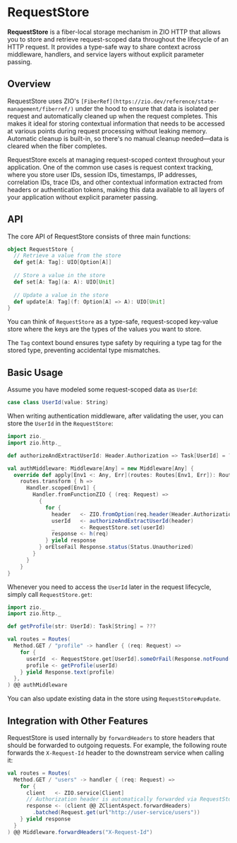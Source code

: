 # RequestStore

**RequestStore** is a fiber-local storage mechanism in ZIO HTTP that allows you to store and retrieve request-scoped data throughout the lifecycle of an HTTP request. It provides a type-safe way to share context across middleware, handlers, and service layers without explicit parameter passing.

## Overview

RequestStore uses ZIO's `[FiberRef](https://zio.dev/reference/state-management/fiberref/)` under the hood to ensure that data is isolated per request and automatically cleaned up when the request completes. This makes it ideal for storing contextual information that needs to be accessed at various points during request processing without leaking memory. Automatic cleanup is built-in, so there's no manual cleanup needed—data is cleared when the fiber completes.

RequestStore excels at managing request-scoped context throughout your application. One of the common use cases is request context tracking, where you store user IDs, session IDs, timestamps, IP addresses, correlation IDs, trace IDs, and other contextual information extracted from headers or authentication tokens, making this data available to all layers of your application without explicit parameter passing.

## API

The core API of RequestStore consists of three main functions:

```scala
object RequestStore {
  // Retrieve a value from the store
  def get[A: Tag]: UIO[Option[A]]
  
  // Store a value in the store
  def set[A: Tag](a: A): UIO[Unit]
  
  // Update a value in the store
  def update[A: Tag](f: Option[A] => A): UIO[Unit]
}
```

You can think of `RequestStore` as a type-safe, request-scoped key-value store where the keys are the types of the values you want to store.

The `Tag` context bound ensures type safety by requiring a type tag for the stored type, preventing accidental type mismatches.

## Basic Usage

Assume you have modeled some request-scoped data as `UserId`:

```scala mdoc:silent
case class UserId(value: String)
```

When writing authentication middleware, after validating the user, you can store the `UserId` in the `RequestStore`:

```scala mdoc:silent
import zio._
import zio.http._

def authorizeAndExtractUserId: Header.Authorization => Task[UserId] = ???

val authMiddleware: Middleware[Any] = new Middleware[Any] {
  override def apply[Env1 <: Any, Err](routes: Routes[Env1, Err]): Routes[Env1, Err] =
    routes.transform { h =>
      Handler.scoped[Env1] {
        Handler.fromFunctionZIO { (req: Request) =>
          {
            for {
              header   <- ZIO.fromOption(req.header(Header.Authorization))
              userId   <- authorizeAndExtractUserId(header)
              _        <- RequestStore.set(userId)
              response <- h(req)
            } yield response
          } orElseFail Response.status(Status.Unauthorized)
        }
      }
    }
}
```

Whenever you need to access the `UserId` later in the request lifecycle, simply call `RequestStore.get`:


```scala mdoc:compile-only
import zio._
import zio.http._

def getProfile(str: UserId): Task[String] = ???

val routes = Routes(
  Method.GET / "profile" -> handler { (req: Request) =>
    for {
      userId  <- RequestStore.get[UserId].someOrFail(Response.notFound("No user id found"))
      profile <- getProfile(userId)
    } yield Response.text(profile)
  },
) @@ authMiddleware
```

You can also update existing data in the store using `RequestStore#update`.


## Integration with Other Features

RequestStore is used internally by `forwardHeaders` to store headers that should be forwarded to outgoing requests. For example, the following route forwards the `X-Request-Id` header to the downstream service when calling it:

```scala mdoc:compile-only
val routes = Routes(
  Method.GET / "users" -> handler { (req: Request) =>
    for {
      client   <- ZIO.service[Client]
      // Authorization header is automatically forwarded via RequestStore
      response <- (client @@ ZClientAspect.forwardHeaders)
        .batched(Request.get(url"http://user-service/users"))
    } yield response
  }
) @@ Middleware.forwardHeaders("X-Request-Id")
```
